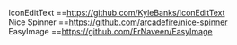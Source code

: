 IconEditText ==https://github.com/KyleBanks/IconEditText                     
Nice Spinner ==https://github.com/arcadefire/nice-spinner               
EasyImage ==https://github.com/ErNaveen/EasyImage
